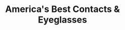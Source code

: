 ---
title: "America's Best Contacts & Eyeglasses"
url: /greensboro/americas-best-contacts-und-eyeglasses/
shop: Optiker
---